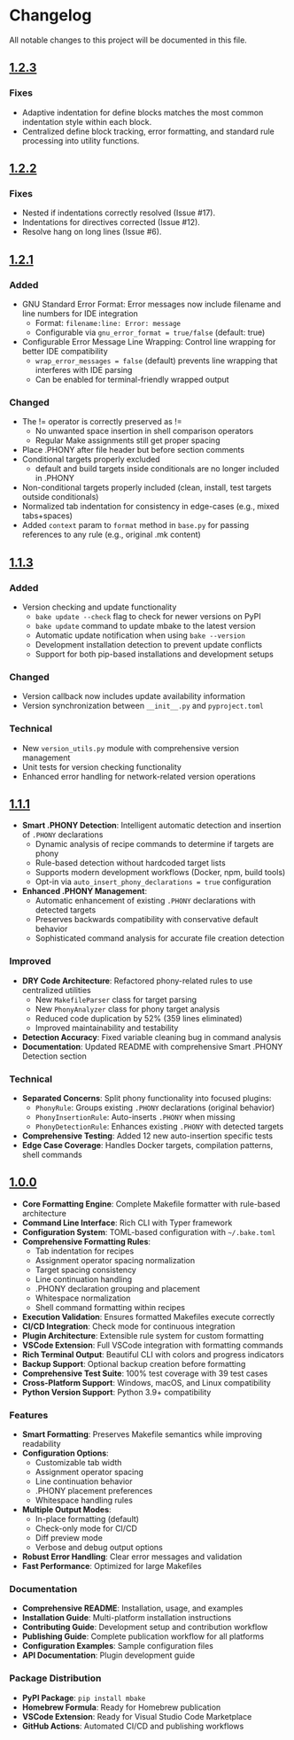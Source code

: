 # Changelog

All notable changes to this project will be documented in this file.

## [1.2.3]

<!-- markdownlint-disable MD024 -->
### Fixes

- Adaptive indentation for define blocks matches the most common indentation style within each block.
- Centralized define block tracking, error formatting, and standard rule processing into utility functions.

## [1.2.2]

<!-- markdownlint-disable MD024 -->
### Fixes

- Nested if indentations correctly resolved (Issue #17).
- Indentations for directives corrected (Issue #12).
- Resolve hang on long lines (Issue #6).

## [1.2.1]

### Added

- GNU Standard Error Format: Error messages now include filename and line numbers for IDE integration
  - Format: `filename:line: Error: message`
  - Configurable via `gnu_error_format = true/false` (default: true)
- Configurable Error Message Line Wrapping: Control line wrapping for better IDE compatibility
  - `wrap_error_messages = false` (default) prevents line wrapping that interferes with IDE parsing
  - Can be enabled for terminal-friendly wrapped output

### Changed

- The != operator is correctly preserved as !=
  - No unwanted space insertion in shell comparison operators
  - Regular Make assignments still get proper spacing
- Place .PHONY after file header but before section comments
- Conditional targets properly excluded
  - default and build targets inside conditionals are no longer included in .PHONY
- Non-conditional targets properly included (clean, install, test targets outside conditionals)
- Normalized tab indentation for consistency in edge-cases (e.g., mixed tabs+spaces)
- Added `context` param to `format` method in `base.py` for passing references to any rule (e.g., original .mk content)

## [1.1.3]

<!-- markdownlint-disable MD024 -->
### Added

- Version checking and update functionality
  - `bake update --check` flag to check for newer versions on PyPI
  - `bake update` command to update mbake to the latest version
  - Automatic update notification when using `bake --version`
  - Development installation detection to prevent update conflicts
  - Support for both pip-based installations and development setups

### Changed

- Version callback now includes update availability information
- Version synchronization between `__init__.py` and `pyproject.toml`

### Technical

- New `version_utils.py` module with comprehensive version management
- Unit tests for version checking functionality
- Enhanced error handling for network-related version operations

## [1.1.1]

- **Smart .PHONY Detection**: Intelligent automatic detection and insertion of `.PHONY` declarations
  - Dynamic analysis of recipe commands to determine if targets are phony
  - Rule-based detection without hardcoded target lists
  - Supports modern development workflows (Docker, npm, build tools)
  - Opt-in via `auto_insert_phony_declarations = true` configuration
- **Enhanced .PHONY Management**:
  - Automatic enhancement of existing `.PHONY` declarations with detected targets
  - Preserves backwards compatibility with conservative default behavior
  - Sophisticated command analysis for accurate file creation detection

### Improved

- **DRY Code Architecture**: Refactored phony-related rules to use centralized utilities
  - New `MakefileParser` class for target parsing
  - New `PhonyAnalyzer` class for phony target analysis  
  - Reduced code duplication by 52% (359 lines eliminated)
  - Improved maintainability and testability
- **Detection Accuracy**: Fixed variable cleaning bug in command analysis
- **Documentation**: Updated README with comprehensive Smart .PHONY Detection section

<!-- markdownlint-disable MD024 -->
### Technical

- **Separated Concerns**: Split phony functionality into focused plugins:
  - `PhonyRule`: Groups existing `.PHONY` declarations (original behavior)
  - `PhonyInsertionRule`: Auto-inserts `.PHONY` when missing
  - `PhonyDetectionRule`: Enhances existing `.PHONY` with detected targets
- **Comprehensive Testing**: Added 12 new auto-insertion specific tests
- **Edge Case Coverage**: Handles Docker targets, compilation patterns, shell commands

## [1.0.0]

- **Core Formatting Engine**: Complete Makefile formatter with rule-based architecture
- **Command Line Interface**: Rich CLI with Typer framework
- **Configuration System**: TOML-based configuration with `~/.bake.toml`
- **Comprehensive Formatting Rules**:
  - Tab indentation for recipes
  - Assignment operator spacing normalization
  - Target spacing consistency
  - Line continuation handling
  - .PHONY declaration grouping and placement
  - Whitespace normalization
  - Shell command formatting within recipes
- **Execution Validation**: Ensures formatted Makefiles execute correctly
- **CI/CD Integration**: Check mode for continuous integration
- **Plugin Architecture**: Extensible rule system for custom formatting
- **VSCode Extension**: Full VSCode integration with formatting commands
- **Rich Terminal Output**: Beautiful CLI with colors and progress indicators
- **Backup Support**: Optional backup creation before formatting
- **Comprehensive Test Suite**: 100% test coverage with 39 test cases
- **Cross-Platform Support**: Windows, macOS, and Linux compatibility
- **Python Version Support**: Python 3.9+ compatibility

### Features

- **Smart Formatting**: Preserves Makefile semantics while improving readability
- **Configuration Options**:
  - Customizable tab width
  - Assignment operator spacing
  - Line continuation behavior
  - .PHONY placement preferences
  - Whitespace handling rules
- **Multiple Output Modes**:
  - In-place formatting (default)
  - Check-only mode for CI/CD
  - Diff preview mode
  - Verbose and debug output options
- **Robust Error Handling**: Clear error messages and validation
- **Fast Performance**: Optimized for large Makefiles

### Documentation

- **Comprehensive README**: Installation, usage, and examples
- **Installation Guide**: Multi-platform installation instructions
- **Contributing Guide**: Development setup and contribution workflow
- **Publishing Guide**: Complete publication workflow for all platforms
- **Configuration Examples**: Sample configuration files
- **API Documentation**: Plugin development guide

### Package Distribution

- **PyPI Package**: `pip install mbake`
- **Homebrew Formula**: Ready for Homebrew publication
- **VSCode Extension**: Ready for Visual Studio Code Marketplace
- **GitHub Actions**: Automated CI/CD and publishing workflows

[1.2.3]: https://github.com/ebodshojaei/bake/releases/tag/v1.2.3
[1.2.2]: https://github.com/ebodshojaei/bake/releases/tag/v1.2.2
[1.2.1]: https://github.com/ebodshojaei/bake/releases/tag/v1.2.1
[1.1.3]: https://github.com/ebodshojaei/bake/releases/tag/v1.1.3
[1.1.1]: https://github.com/ebodshojaei/bake/releases/tag/v1.1.1
[1.0.0]: https://github.com/ebodshojaei/bake/releases/tag/v1.0.0
